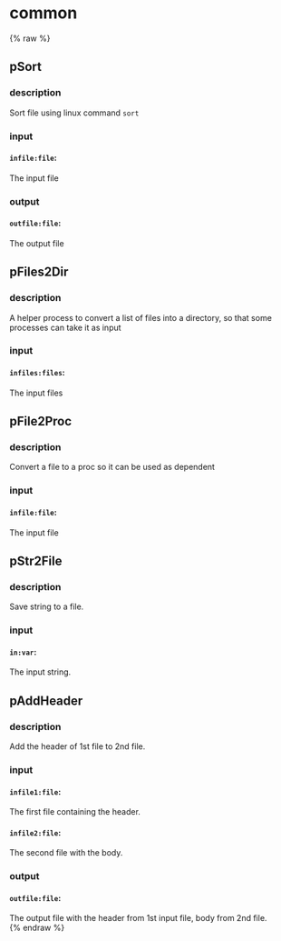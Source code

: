 # common
<!-- toc -->
{% raw %}

## pSort

### description
Sort file using linux command `sort`

### input
#### `infile:file`:
The input file  

### output
#### `outfile:file`:
The output file  

## pFiles2Dir

### description
A helper process to convert a list of files into a directory, so that some processes can take it as input

### input
#### `infiles:files`:
The input files  

## pFile2Proc

### description
Convert a file to a proc so it can be used as dependent

### input
#### `infile:file`:
The input file  

## pStr2File

### description
Save string to a file.

### input
#### `in:var`:
The input string.  

## pAddHeader

### description
Add the header of 1st file to 2nd file.

### input
#### `infile1:file`:
The first file containing the header.  
#### `infile2:file`:
The second file with the body.  

### output
#### `outfile:file`:
The output file with the header from 1st input file, body from 2nd file.  
{% endraw %}
